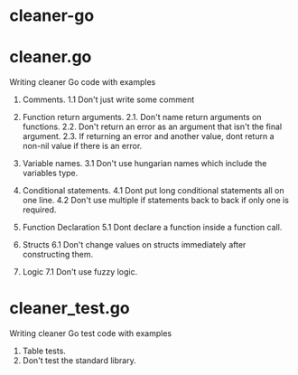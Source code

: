 # cleaner-go

# cleaner.go
Writing cleaner Go code with examples

1. Comments.
    1.1 Don't just write some comment

2. Function return arguments.
    2.1. Don't name return arguments on functions.
    2.2. Don't return an error as an argument that isn't the final argument.
    2.3. If returning an error and another value, dont return a non-nil value if there is an error.

3. Variable names.
    3.1 Don't use hungarian names which include the variables type.

4. Conditional statements.
	4.1 Dont put long conditional statements all on one line.
    4.2 Don't use multiple if statements back to back if only one is required.

5. Function Declaration
    5.1 Dont declare a function inside a function call.

6. Structs
    6.1 Don't change values on structs immediately after constructing them.

7. Logic
    7.1 Don't use fuzzy logic.


# cleaner_test.go
Writing cleaner Go test code with examples

1. Table tests.
2. Don't test the standard library.